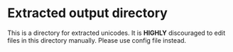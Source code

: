 # Extracted output directory

This is a directory for extracted unicodes. It is **HIGHLY** discouraged to edit files in this directory manually. Please use config file instead.